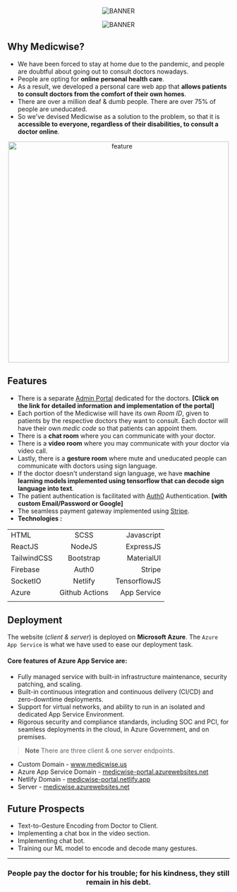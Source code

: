 <p align="center">
<img src="https://user-images.githubusercontent.com/77505989/198878121-f5116248-8b4c-4baa-8302-c9cd262baf7f.png" alt="BANNER" />
</p>

<p align="center">
<img src="https://user-images.githubusercontent.com/77505989/198878368-1302bf31-3600-4348-a585-076930aefae8.png" alt="BANNER" />
</p>

## Why Medicwise?
- We have been forced to stay at home due to the pandemic, and people are doubtful about going out to consult doctors nowadays.
- People are opting for **online personal health care**.
- As a result, we developed a personal care web app that **allows patients to consult doctors from the comfort of their own homes**.
- There are over a million deaf & dumb people. There are over 75% of people are uneducated. 
- So we've devised Medicwise as a solution to the problem, so that it is **accessible to everyone, regardless of their disabilities, to consult a doctor online**.

<p align="center">
  <img src="https://user-images.githubusercontent.com/77505989/198884367-89ab757c-668f-45b5-b112-b1ac2e300dc5.jpg" alt="feature" height="500" />
</p>

## Features
- There is a separate <a href="https://github.com/kartikmehta8/medicwise/tree/main/admin-portal">Admin Portal</a> dedicated for the doctors. **[Click on the link for detailed information and implementation of the portal]**
- Each portion of the Medicwise will have its own *Room ID*, given to patients by the respective doctors they want to consult. Each doctor will have their own *medic code* so that patients can appoint them.
- There is a **chat room** where you can communicate with your doctor.
- There is a **video room** where you may communicate with your doctor via video call.
- Lastly, there is a **gesture room** where mute and uneducated people can communicate with doctors using sign language.
- If the doctor doesn't understand sign language, we have **machine learning models implemented using tensorflow that can decode sign language into text**.
- The patient authentication is facilitated with <a href="https://auth0.com">Auth0</a> Authentication. **[with custom Email/Password or Google]**
- The seamless payment gateway implemented using <a href="https://stripe.com/en-in">Stripe</a>.
- **Technologies :**

|               |                |              |
| ------------- |:--------------:| ------------:|
| HTML          | SCSS           | Javascript   |
| ReactJS       | NodeJS         | ExpressJS    |
| TailwindCSS   | Bootstrap      | MaterialUI   |
| Firebase      | Auth0          | Stripe       |
| SocketIO      | Netlify        | TensorflowJS |
| Azure         | Github Actions | App Service  |
|               |                |              |

## Deployment
The website (*client & server*) is deployed on **Microsoft Azure**. The `Azure App Service` is what we have used to ease our deployment task.

#### Core features of Azure App Service are:
- Fully managed service with built-in infrastructure maintenance, security patching, and scaling.
- Built-in continuous integration and continuous delivery (CI/CD) and zero-downtime deployments.
- Support for virtual networks, and ability to run in an isolated and dedicated App Service Environment.
- Rigorous security and compliance standards, including SOC and PCI, for seamless deployments in the cloud, in Azure Government, and on premises.

> **Note**
> There are three client & one server endpoints.
- Custom Domain - <a href="https://www.medicwise.us">www.medicwise.us</a>
- Azure App Service Domain - <a href="https://medicwise-portal.azurewebsites.net">medicwise-portal.azurewebsites.net</a>
- Netlify Domain - <a href="https://medicwise-portal.netlify.app">medicwise-portal.netlify.app</a>
- Server - <a href="https://medicwise.azurewebsites.net">medicwise.azurewebsites.net</a>

## Future Prospects
- Text-to-Gesture Encoding from Doctor to Client.
- Implementing a chat box in the video section.
- Implementing chat bot.
- Training our ML model to encode and decode many gestures.

<!--
## Run Locally
- Fork the repository.
- Clone repository to your local system.
- Install require node_modules using `npm install`.
- Open server-end in command prompt and execute `npm start` command.
- Open client-end in command prompt and execute `npm start` command.
- Open admin-portal in command prompt and execute `npm start` command.
-->

<hr />

<h3 align="center">
People pay the doctor for his trouble; for his kindness, they still remain in his debt.
</h3>
